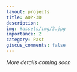 ```yaml
---
layout: projects
title: ADP-3D
description:
img: #assets/img/3.jpg
importance: 2
category: Past
giscus_comments: false
---
```

*More details coming soon*
